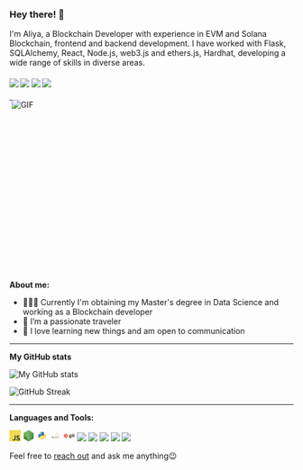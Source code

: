 ### Hey there! :wave: 
I'm Aliya, a Blockchain Developer with experience in EVM and Solana Blockchain, frontend and backend development. I have worked with Flask, SQLAlchemy, React, Node.js, web3.js and ethers.js, Hardhat, developing a wide range of skills in diverse areas. 

####      ![](https://img.shields.io/badge/Blockchain-%3C%2F%3E-blueviolet) ![](https://img.shields.io/badge/Web3.js-%7C-yellowgreen) ![](https://img.shields.io/badge/Smart%20Contracts-%7C-blue) ![](https://img.shields.io/badge/Cryptocurrency-%7C-ff69b4)

 <div>
  <img align="right" alt="GIF" src="https://github.com/AliyaDav/testing/blob/main/d4tvukbt5mra37cvwklk.gif" width="500" height="320" />
</div>

---
**About me:**

- 👨🏽‍💻 Currently I'm obtaining my Master's degree in Data Science and working as a Blockchain developer
- :mount_fuji: I’m a passionate traveler
- :dizzy: I love learning new things and am open to communication

---
**My GitHub stats**

![My GitHub stats](https://github-readme-stats.vercel.app/api?username=AliyaDav&show_icons=true&theme=gruvbox_light)

![GitHub Streak](https://github-readme-streak-stats.herokuapp.com/?user=AliyaDav)

---
**Languages and Tools:**   

<code><img height="20" src="https://raw.githubusercontent.com/github/explore/80688e429a7d4ef2fca1e82350fe8e3517d3494d/topics/javascript/javascript.png"></code>
<code><img height="20" src="https://raw.githubusercontent.com/github/explore/80688e429a7d4ef2fca1e82350fe8e3517d3494d/topics/nodejs/nodejs.png"></code>
<code><img height="20" src="https://raw.githubusercontent.com/github/explore/80688e429a7d4ef2fca1e82350fe8e3517d3494d/topics/python/python.png"></code>
<code><img height="20" src="https://raw.githubusercontent.com/github/explore/80688e429a7d4ef2fca1e82350fe8e3517d3494d/topics/mysql/mysql.png"></code>
<code><img height="20" src="https://raw.githubusercontent.com/github/explore/80688e429a7d4ef2fca1e82350fe8e3517d3494d/topics/git/git.png"></code>
<code><img height="20" src="https://github.com/Sp0ne/codeicons/blob/master/svg/typescript.svg"></code>
<code><img height="20" src="https://cdn.jsdelivr.net/gh/devicons/devicon/icons/r/r-original.svg"></code>
<code><img height="20" src="https://cdn.jsdelivr.net/gh/devicons/devicon/icons/solidity/solidity-original.svg"></code>
<code><img height="20" src="https://cdn.jsdelivr.net/gh/devicons/devicon/icons/flask/flask-original-wordmark.svg"></code>
<code><img height="20" src="https://cdn.jsdelivr.net/gh/devicons/devicon/icons/heroku/heroku-plain-wordmark.svg"></code>


Feel free to [reach out](https://telegram.me/aliya_dav) and ask me anything:wink:
